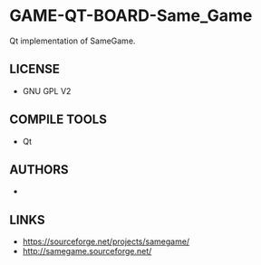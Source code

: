 # GAME-QT-BOARD-Same_Game
Qt implementation of SameGame.

## LICENSE
* GNU GPL V2

## COMPILE TOOLS
* Qt
 
## AUTHORS
* 

## LINKS
* https://sourceforge.net/projects/samegame/
* http://samegame.sourceforge.net/
